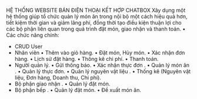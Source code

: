 
HỆ THỐNG WEBSITE BÁN ĐIỆN THOẠI KẾT HỢP CHATBOX
Xây dụng một hệ thống giúp tổ chức quản lý món ăn trong nội bộ một cách hiệu quả hơn, tiết kiệm thời gian và giảm lãng phí, đồng thời tạo điều kiện thuận lợi cho các bộ phận liên quan trong quá trình đặt món, giao nhận và thanh toán.
•	Các chức năng chính:
-	CRUD User
-	Nhân viên
•	Thêm vào giỏ hàng.
•	Đặt món, Hủy món.
•	Xác nhận đơn hàng.
•	Lịch sử đặt hàng.
•	Thông kê chi phí.
•	Thanh toán.
-	Người quản lý.
•	Gửi thông báo.
•	Xác nhận thực đơn .
•	Quản lý món ăn .
•	Quản lý thực đơn.
•	Quản lý nguyên vật liệu .
•	Thống kê (Nguyên vật liệu, Đơn hàng, Doanh thu, Chi phí).
-	Bộ phận giao nhận .
•	Quản lý đặt món.
-	Bộ phận bếp .
•	Quản lý đặt món.
•	Đề xuất món ăn.

